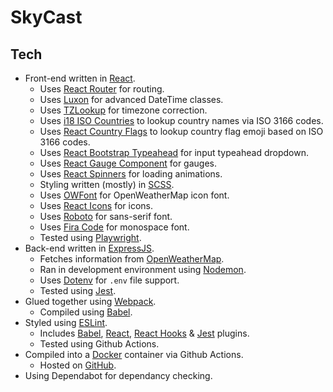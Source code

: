 # SkyCast

## Tech

- Front-end written in [React](https://react.dev/).
    - Uses [React Router](https://reactrouter.com/en/main) for routing.
    - Uses [Luxon](https://www.npmjs.com/package/luxon) for advanced DateTime classes.
    - Uses [TZLookup](https://www.npmjs.com/package/@photostructure/tz-lookup) for timezone correction.
    - Uses [i18 ISO Countries](https://www.npmjs.com/package/i18n-iso-countries) to lookup country names via ISO 3166 codes.
    - Uses [React Country Flags](https://www.npmjs.com/package/react-country-flag) to lookup country flag emoji based on ISO 3166 codes.
    - Uses [React Bootstrap Typeahead](https://ericgio.github.io/react-bootstrap-typeahead/) for input typeahead dropdown.
    - Uses [React Gauge Component](https://www.npmjs.com/package/react-gauge-component) for gauges.
    - Uses [React Spinners](https://www.davidhu.io/react-spinners/) for loading animations.
    - Styling written (mostly) in [SCSS](https://sass-lang.com/).
    - Uses [OWFont](https://websygen.github.io/owfont/) for OpenWeatherMap icon font.
    - Uses [React Icons](https://react-icons.github.io/react-icons/) for icons.
    - Uses [Roboto](https://fonts.google.com/specimen/Roboto) for sans-serif font.
    - Uses [Fira Code](https://github.com/tonsky/FiraCode) for monospace font.
    - Tested using [Playwright](https://playwright.dev/).
- Back-end written in [ExpressJS](https://expressjs.com/).
    - Fetches information from [OpenWeatherMap](https://openweathermap.org/).
    - Ran in development environment using [Nodemon](https://nodemon.io/).
    - Uses [Dotenv](https://github.com/motdotla/dotenv#readme) for `.env` file support.
    - Tested using [Jest](https://jestjs.io/).
- Glued together using [Webpack](https://webpack.js.org/).
    - Compiled using [Babel](https://babel.dev/).
- Styled using [ESLint](https://eslint.org/).
    - Includes [Babel](https://www.npmjs.com/package/eslint-plugin-babel), [React](https://www.npmjs.com/package/eslint-plugin-react), [React Hooks](https://www.npmjs.com/package/eslint-plugin-react-hooks) & [Jest](https://www.npmjs.com/package/eslint-plugin-jest) plugins.
    - Tested using Github Actions.
- Compiled into a [Docker](https://www.docker.com/) container via Github Actions.
    - Hosted on [GitHub](https://ghcr.io).
- Using Dependabot for dependancy checking.
